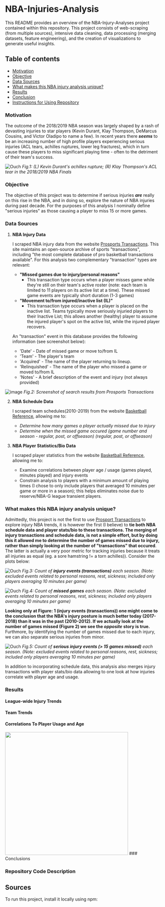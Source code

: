 # NBA-Injuries-Analysis
This README provides an overview of the NBA-Injury-Analyses project contained within this repository. This project consists of web-scraping (from multiple sources), intensive data cleaning, data processing (merging datasets, feature engineering), and the creation of visualizations to generate useful insights. 

## Table of contents
* [Motivation](#motivation)
* [Objective](#objective)
* [Data Sources](#data-sources)
* [What makes this NBA injury analysis unique?](#what-makes-this-nba-injury-analysis-unique?)
* [Results](#results)
* [Conclusion](#conclusion)
* [Instructions for Using Repository](#instructions_for_using_repository)
### Motivation	
The outcome of the 2018/2019 NBA season was largely shaped by a rash of devasting injuries to star players (Kevin Durant, Klay Thompson, DeMarcus Cousins, and Victor Oladipo to name a few). In recent years there **_seems_** to be an increasing number of high profile players experiencing serious injuries (ACL tears, achilles ruptures, lower leg fractures), which in turn cause these players to miss significant playing time - often to the detriment of their team's success.

![Ouch](https://github.com/elap733/NBA-Injuries-Analysis/blob/master/references/02_images/injury.png)
*Fig.1: (L) Kevin Durant's achilles rupture; (R) Klay Thompson's ACL tear in the 2018/2019 NBA Finals*

### Objective
The objective of this project was to determine if serious injuries **_are_** really on this rise in the NBA, and in doing so, explore the nature of NBA injuries during past decade. For the purposes of this analysis I nominally define "serious injuries" as those causing a player to miss 15 or more games.

### Data Sources
1. **NBA Injury Data**

   I scraped NBA injury data  from the website [Prosports Transactions](http://prosportstransactions.com/). This site maintains an open-source archive of sports "transactions", including "the most complete database of pro basketball transactions available". For this analysis two complementary "transaction" types are relevant: 
   * **"Missed games due to injury/personal reasons"**
      * This transaction type occurs when a player misses game while they're still on their team's active roster (note: each team is limited to 11 players on its active list at a time). These missed game events are typically short duration (1-3 games) 
   * **"Movement to/from injured/inactive list (IL)"**
      * This transaction type occurs when a player is placed on the inactive list. Teams typically move seriously injuried players to their Inactive List; this allows another (healthy) player to assume the injured player's spot on the active list, while the injured player recovers.
   
   An "transaction" event in this database provides the following information (see screenshot below):
   *  'Date' - Date of missed game or move to/from IL 
   *  'Team' - The player's team
   *  'Acquired' - The name of the player returning to lineup.
   *  'Relinquished' - The name of the player who missed a game or moved to/from IL
   *  'Notes' - A brief description of the event and injury (not always provided)
   
![image](https://github.com/elap733/NBA-Injuries-Analysis/blob/master/references/02_images/prosports_transactions_sheetshot.jpg)
*Fig.2: Screenshot of search results from Prosports Transactions*
   
2. **NBA Schedule Data**

   I scraped team schedules(2010-2019) from the website [Basketball Reference](http://basketballreference.com/), allowing me to:
   * *Determine how many games a player actually missed due to injury*
   * *Determine when the missed game occured (game number and season - regular, post, or offseason) (regular, post, or offseason)*
   
3. **NBA Player Statistics/Bio Data**

   I scraped player statistics from the website [Basketball Reference](http://basketballreference.com/), allowing me to:
   * Examine correlations between player age / usage (games played, minutes played) and injury events
   * Constrain analysis to players with a minimum amount of playing times (I chose to only include players that averaged 10 minutes per game or more in a season); this helps eliminates noise due to reserve/NBA-G league transient players.

### What makes this NBA injury analysis unique?

Admittedly, this project is not the first to use [Prosport Transactions](http://prosportstransactions.com/) to explore injury NBA trends, it is however the first (I believe) to **tie both NBA schedule data and player stats/bio to these transactions. The merging of injury transactions and schedule data, is not a simple effort, but by doing this it allowed me to determine the number of games missed due to injury, rather than simply looking at the number of "transactions" that occured**. The latter is actually a very poor metric for tracking injuries because it treats all injuries as equal (eg. a sore hamstring != a torn achilles)). Consider the plots below:

![Ouch](https://github.com/elap733/NBA-Injuries-Analysis/blob/master/results/01_plots/bar_plot_injury_events.png)
*Fig.3: Count of **injury events (transactions)** each season. (Note: excluded events related to personal reasons, rest, sickness; included only players averaging 10 minutes per game)*

![Ouch](https://github.com/elap733/NBA-Injuries-Analysis/blob/master/results/01_plots/bar_missed_games_all_injuries.png)
*Fig.4: Count of **missed games** each season. (Note: excluded events related to personal reasons, rest, sickness; included only players averaging 10 minutes per game)*

**Looking only at Figure: 1 (injury events (transactions)) one might come to the conclusion that the NBA's injury posture is much better today (2017-2018) than it was in the past (2010-2012). If we actually look at the number of games missed (Figure 2) we  see the _opposite_ story is true.** Furthmore, by identifying the number of games missed due to each injury, we can also separate serious injuries from minor.

![Ouch](https://github.com/elap733/NBA-Injuries-Analysis/blob/master/results/01_plots/bar_plot_injury_serious_events.png)
*Fig.5: Count of **serious injury events (> 15 games missed)** each season. (Note: excluded events related to personal reasons, rest, sickness; included only players averaging 10 minutes per game)*

In addition to incorporating schedule data, this analysis also merges injury transactions with player stats/bio data allowing to one look at how injuries correlate with player age and usage.

### Results 
#### League-wide Injury Trends 
#### Team Trends 
#### Correlations To Player Usage and Age



<img src="https://github.com/elap733/NBA-Injuries-Analysis/blob/master/results/01_plots/serious_injury_body_map_2018.png"  width="400" height="400">
### Conclusions 

### Repository Code Description

## Sources
To run this project, install it locally using npm:
